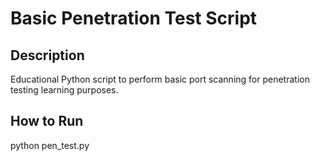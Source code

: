 # Basic Penetration Test Script

## Description
Educational Python script to perform basic port scanning for penetration testing learning purposes.

## How to Run
python pen_test.py
